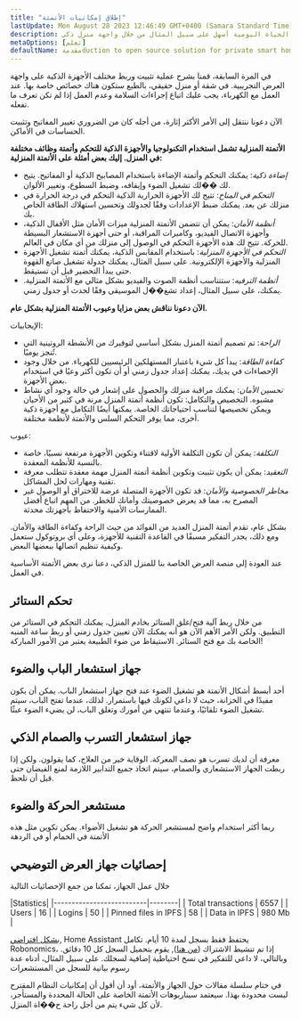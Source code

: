 ```yaml
---
title: "إطلاق إمكانيات الأتمتة"
lastUpdate: Mon August 28 2023 12:46:49 GMT+0400 (Samara Standard Time)
description: سوف تتعلم عن الأتمتة الأساسية التي تجعل الحياة اليومية أسهل على سبيل المثال من خلال واجهة منزل ذكي.
metaOptions: [تعلم]
defaultName: مقدمةduction to open source solution for private smart homes
---
```


<RoboAcademyText>في المرة السابقة، قمنا بشرح عملية تثبيت وربط مختلف الأجهزة الذكية على واجهة العرض التجريبية. في شقة أو منزل حقيقي، بالطبع ستكون هناك خصائص خاصة بها. عند العمل مع الكهرباء، يجب عليك اتباع إجراءات السلامة وعدم العمل إذا لم تكن تعرف ما تفعله.

الآن دعونا ننتقل إلى الأمر الأكثر إثارة، من أجله كان من الضروري تغيير المفاتيح وتثبيت الحساسات في الأماكن.</RoboAcademyText>

**الأتمتة المنزلية تشمل استخدام التكنولوجيا والأجهزة الذكية للتحكم وأتمتة وظائف مختلفة في المنزل. إليك بعض أمثلة على الأتمتة المنزلية:**

* *إضاءة ذكية*: يمكنك التحكم وأتمتة الإضاءة باستخدام المصابيح الذكية أو المفاتيح. يتيح لك ��لك تشغيل الضوء وإيقافه، وضبط السطوع، وتغيير الألوان.
* *التحكم في المناخ*: تتيح لك الأجهزة الحرارية الذكية التحكم في درجة الحرارة في منزلك عن بعد. يمكنك ضبط الإعدادات وفقًا لجدولك وتحسين استهلاك الطاقة الخاص بك.
* *أنظمة الأمان*: يمكن أن تتضمن الأتمتة المنزلية ميزات الأمان مثل الأقفال الذكية، وأجهزة الاتصال الفيديو، وكاميرات المراقبة، أو حتى أجهزة الاستشعار البسيطة للحركة. تتيح لك هذه الأجهزة التحكم في الوصول إلى منزلك من أي مكان في العالم.
* *التحكم في الأجهزة المنزلية*: باستخدام المقابس الذكية، يمكنك أتمتة تشغيل الأجهزة المنزلية والأجهزة الإلكترونية. على سبيل المثال، يمكنك جدولة تشغيل صانع القهوة حتى يبدأ التحضير قبل أن تستيقظ.
* *أنظمة الترفيه*: ستتناسب أنظمة الصوت والفيديو بشكل مثالي مع الأتمتة المنزلية. يمكنك، على سبيل المثال، إعداد تشغ��ل الموسيقى وفقًا لحدث أو جدول زمني.

**الآن دعونا نناقش بعض مزايا وعيوب الأتمتة المنزلية بشكل عام.**

الإيجابيات:

* *الراحة*: تم تصميم أتمتة المنزل بشكل أساسي لتوفيرك من الأنشطة الروتينية التي تُنجز يوميًا.
* *كفاءة الطاقة*: يبدأ كل شيء باعتبار المستهلكين الرئيسيين للكهرباء. من خلال وجود الإحصاءات في يديك، يمكنك إعداد جدول زمني أو أن تكون أكثر وعيًا في استخدام بعض الأجهزة.
* *تحسين الأمان*: يمكنك مراقبة منزلك والحصول على إشعار في حالة وجود أي نشاط مشبوه.
التخصيص والتكامل: تكون أنظمة أتمتة المنزل مرنة في كثير من الأحيان ويمكن تخصيصها لتناسب احتياجاتك الخاصة. يمكنها أيضًا التكامل مع أجهزة ذكية أخرى، مما يوفر التحكم السلس والأتمتة لأنظمة مختلفة.

عيوب:

* *التكلفة*: يمكن أن تكون التكلفة الأولية لاقتناء وتكوين الأجهزة مرتفعة نسبيًا، خاصة بالنسبة للأنظمة المعقدة.
* *التعقيد*: يمكن أن يكون تثبيت وتكوين أنظمة أتمتة المنزل مهمة معقدة تتطلب معرفة تقنية ومهارات لحل المشاكل.
* *مخاطر الخصوصية والأمان*: قد تكون الأجهزة المتصلة عرضة للاختراق أو الوصول غير المصرح به، مما قد يعرض خصوصيتك وأمانك للخطر. من المهم اتباع أفضل الممارسات الأمنية والاحتفاظ بأجهزتك محدثة.

بشكل عام، تقدم أتمتة المنزل العديد من الفوائد من حيث الراحة وكفاءة الطاقة والأمان. ومع ذلك، يجدر التفكير مسبقًا في القاعدة التقنية للأجهزة، وعلى أي بروتوكول ستعمل وكيفية تنظيم اتصالها ببعضها البعض.

عند العودة إلى منصة العرض الخاصة بنا للمنزل الذكي، دعنا نرى بعض الأتمتة الأساسية في العمل.

## تحكم الستائر

<LessonVideo :videos="[{src: 'https://crustipfs.info/ipfs/QmRMibK3Huppxfhvjk3Hs5NBn4ndFoxHHA2mJn22URnwf4', type: 'webm'}]" cover="smart-home-intro/assembling-smart-home-board-1.png" />

من خلال ربط آلية فتح/غلق الستائر بخادم المنزل، يمكنك التحكم في الستائر من التطبيق. ولكن الأمر الأهم الآن هو أنه يمكنك الآن تعيين جدول زمني أو ربط ساعة المنبه الخاصة بك مع فتح الستائر. الاستيقاظ من ضوء الطبيعة يعتبر من الأمور المباركة!

## جهاز استشعار الباب والضوء

<LessonVideo :videos="[{src: 'https://crustipfs.info/ipfs/QmR1WHAAdmPxSP2neFV8VhqFShbeVaYUsNLQ7n9Exh3JUz', type: 'webm'}]" cover="smart-home-intro/assembling-smart-home-board-1.png" />

أحد أبسط أشكال الأتمتة هو تشغيل الضوء عند فتح جهاز استشعار الباب. يمكن أن يكون مفيدًا في الخزانة، حيث لا داعي لكونك فيها باستمرار. لذلك، عندما تفتح الباب، سيتم تشغيل الضوء تلقائيًا، وعندما تنتهي من أمورك وتغلق الباب، لن يضيء الضوء عبثًا.

## جهاز استشعار التسرب والصمام الذكي

<LessonVideo :videos="[{src: 'https://crustipfs.info/ipfs/QmVEdwbE1wagebNybfneGKWpAPp3fyXBNnFRt2vduyMSCP', type: 'webm'}]" cover="smart-home-intro/assembling-smart-home-board-1.png" />

معرفة أن لديك تسرب هو نصف المعركة. الوقاية خير من العلاج، كما يقولون. ولكن إذا ربطت الجهاز الاستشعاري والصمام، سيتم اتخاذ جميع التدابير اللازمة لمنع الفيضان حتى قبل أن تلحظ.

## مستشعر الحركة والضوء

<LessonVideo :videos="[{src: 'https://crustipfs.info/ipfs/QmWMAC3dUvuUg6Zxszoe3aJDatPCaw48QVSyujWyrhKJih', type: 'webm'}]" cover="smart-home-intro/assembling-smart-home-board-1.png" />

ربما أكثر استخدام واضح لمستشعر الحركة هو تشغيل الأضواء. يمكن تكوين مثل هذه الأتمتة في الحمام أو في الردهة

## إحصائيات جهاز العرض التوضيحي

خلال عمل الجهاز، تمكنا من جمع الإحصائيات التالية

|Statistics|
|--------------------------|--------|
| Total transactions       | 6557   |
| Users                    | 16     |
| Logins                   | 50     |
| Pinned files in IPFS     | 58     |
| Data in IPFS             | 980 Mb |

[بشكل افتراضي](https://www.home-assistant.io/integrations/recorder/), Home Assistant يحتفظ فقط بسجل لمدة 10 أيام. تكامل Robonomics، إذا تم تنشيط الاشتراك ([من هنا](https://dapp.robonomics.network/#/rws-activate)), يقوم بتحميل السجل كل 10 دقائق. وبالتالي، لا داعي للتفكير في نسخ احتياطية إضافية لسجلك. على سبيل المثال، أدناه عدة رسوم بيانية للسجل من المستشعرات

<LessonImages figure figureCaption="Image 1. Turn on the boiler button" src="smart-home-intro/unleash-boiler.png" alt="Image 1. Turn on the boiler button"/>

<LessonImages figure figureCaption="Image 2. Temperature sensor" src="smart-home-intro/unleash-temperature.png" alt="Image 2. Temperature sensor"/>

<LessonImages figure figureCaption="Image 3. Humidity sensor" src="smart-home-intro/unleash-humidity.png" alt="Image 3. Humidity sensor"/>

في ختام سلسلة مقالات حول الجهاز والأتمتة، أود أن أقول أن إمكانيات النظام المقترح ليست محدودة بهذا. سيعتمد سيناريوهات الأتمتة الخاصة على الحالة المحددة والمستأجر، لأن كل شيء يتم من أجل راحة ح��اة المنزل.
